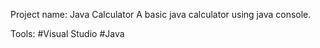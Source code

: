 Project name: Java Calculator
A basic java calculator using java console.

Tools:
#Visual Studio
#Java
